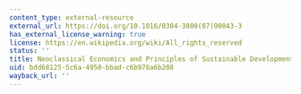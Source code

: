 ```yaml
---
content_type: external-resource
external_url: https://doi.org/10.1016/0304-3800(87)90043-3
has_external_license_warning: true
license: https://en.wikipedia.org/wiki/All_rights_reserved
status: ''
title: Neoclassical Economics and Principles of Sustainable Development
uid: bdd68125-5c6a-4950-bbad-c6b976a6b208
wayback_url: ''
---
```


